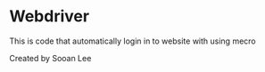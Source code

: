 # Webdriver
This is code that automatically login in to website with using mecro

Created by Sooan Lee
